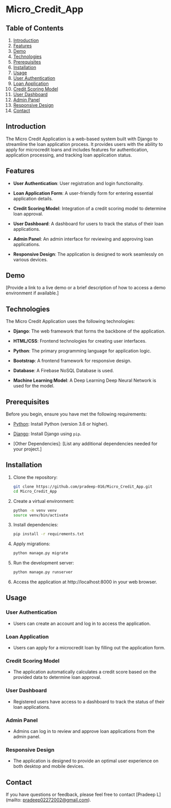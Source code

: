 # Micro_Credit_App

## Table of Contents

1. [Introduction](#introduction)
2. [Features](#features)
3. [Demo](#demo)
4. [Technologies](#technologies)
5. [Prerequisites](#prerequisites)
6. [Installation](#installation)
7. [Usage](#usage)
8. [User Authentication](#user-authentication)
9. [Loan Application](#loan-application)
10. [Credit Scoring Model](#credit-scoring-model)
11. [User Dashboard](#user-dashboard)
12. [Admin Panel](#admin-panel)
13. [Responsive Design](#responsive-design)
14. [Contact](#contact)

## Introduction

The Micro Credit Application is a web-based system built with Django to streamline the loan application process. It provides users with the ability to apply for microcredit loans and includes features for authentication, application processing, and tracking loan application status.

## Features

- **User Authentication**: User registration and login functionality.

- **Loan Application Form**: A user-friendly form for entering essential application details.

- **Credit Scoring Model**: Integration of a credit scoring model to determine loan approval.

- **User Dashboard**: A dashboard for users to track the status of their loan applications.

- **Admin Panel**: An admin interface for reviewing and approving loan applications.

- **Responsive Design**: The application is designed to work seamlessly on various devices.

## Demo

[Provide a link to a live demo or a brief description of how to access a demo environment if available.]

## Technologies

The Micro Credit Application uses the following technologies:

- **Django**: The web framework that forms the backbone of the application.

- **HTML/CSS**: Frontend technologies for creating user interfaces.

- **Python**: The primary programming language for application logic.

- **Bootstrap**: A frontend framework for responsive design.

- **Database**: A Firebase NoSQL Database is used.

- **Machine Learning Model**: A Deep Learning Deep Neural Network is used for the model.

## Prerequisites

Before you begin, ensure you have met the following requirements:

- [Python](https://www.python.org/downloads/): Install Python (version 3.6 or higher).

- [Django](https://docs.djangoproject.com/en/stable/intro/install/): Install Django using `pip`.

- [Other Dependencies]: [List any additional dependencies needed for your project.]

## Installation

1. Clone the repository:

   ```bash
   git clone https://github.com/pradeep-016/Micro_Credit_App.git
   cd Micro_Credit_App
   ```

2. Create a virtual environment:

   ```bash
   python -m venv venv
   source venv/bin/activate
   ```

3. Install dependencies:

   ```bash
   pip install -r requirements.txt
   ```

4. Apply migrations:

   ```bash
   python manage.py migrate
   ```

5. Run the development server:

   ```bash
   python manage.py runserver
   ```

6. Access the application at http://localhost:8000 in your web browser.

## Usage

### User Authentication

- Users can create an account and log in to access the application.

### Loan Application

- Users can apply for a microcredit loan by filling out the application form.

### Credit Scoring Model

- The application automatically calculates a credit score based on the provided data to determine loan approval.

### User Dashboard

- Registered users have access to a dashboard to track the status of their loan applications.

### Admin Panel

- Admins can log in to review and approve loan applications from the admin panel.

### Responsive Design

- The application is designed to provide an optimal user experience on both desktop and mobile devices.

## Contact

If you have questions or feedback, please feel free to contact [Pradeep L](mailto: pradeep02272002@gmail.com).

